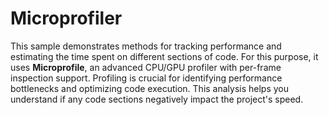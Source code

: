 # Microprofiler

This sample demonstrates methods for tracking performance and estimating the time spent on different sections of code. For this purpose, it uses **Microprofile**, an advanced CPU/GPU profiler with per-frame inspection support.
Profiling is crucial for identifying performance bottlenecks and optimizing code execution. This analysis helps you understand if any code sections negatively impact the project's speed.